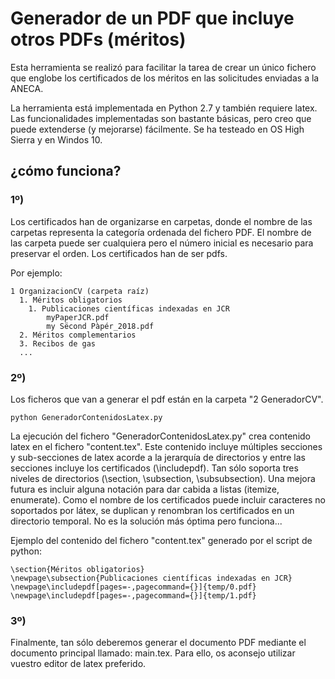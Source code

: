 # Generador de un PDF que incluye otros PDFs (méritos)

Esta herramienta se realizó para facilitar la tarea de crear un único fichero que englobe los certificados de los méritos en las solicitudes enviadas a la ANECA. 

La herramienta está implementada en Python 2.7 y también requiere latex. Las funcionalidades implementadas son bastante básicas, pero creo que puede extenderse (y mejorarse) fácilmente. Se ha testeado en OS High Sierra y en Windos 10.

## ¿cómo funciona?

### 1º) 
Los certificados han de organizarse en carpetas, donde el nombre de las carpetas representa la categoría ordenada del fichero PDF. El nombre de las carpeta puede ser cualquiera pero el número inicial es necesario para preservar el orden.
Los certificados han de ser pdfs. 
 

Por ejemplo:
```
1 OrganizacionCV (carpeta raíz)
  1. Méritos obligatorios
    1. Publicaciones científicas indexadas en JCR
    	myPaperJCR.pdf
    	my Sëcond Pàpér_2018.pdf
  2. Méritos complementarios
  3. Recibos de gas
  ...
```

### 2º) 
Los ficheros que van a generar el pdf están en la carpeta "2 GeneradorCV".



```
python GeneradorContenidosLatex.py
```

La ejecución del fichero "GeneradorContenidosLatex.py" crea contenido latex en el fichero "content.tex". Este contenido incluye múltiples secciones y sub-secciones de latex acorde a la jerarquía de directorios y entre las secciones incluye los certificados (\includepdf). Tan sólo soporta tres niveles de directorios (\section, \subsection, \subsubsection). Una mejora futura es incluir alguna notación para dar cabida a listas (itemize, enumerate).
Como el nombre de los certificados puede incluir caracteres no soportados por látex, se duplican y renombran los certificados en un directorio temporal. No es la solución más óptima pero funciona...

Ejemplo del contenido del fichero "content.tex" generado por el script de python:
```
\section{Méritos obligatorios}
\newpage\subsection{Publicaciones científicas indexadas en JCR}
\newpage\includepdf[pages=-,pagecommand={}]{temp/0.pdf}
\newpage\includepdf[pages=-,pagecommand={}]{temp/1.pdf}
```

### 3º) 
Finalmente, tan sólo deberemos generar el documento PDF mediante el documento principal llamado: main.tex. Para ello, os aconsejo utilizar vuestro editor de latex preferido. 

